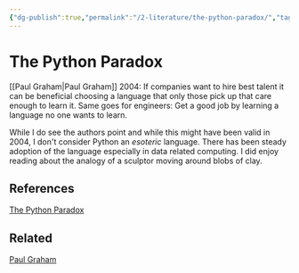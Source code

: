 ```yaml
---
{"dg-publish":true,"permalink":"/2-literature/the-python-paradox/","tags":["#source/blog"],"created":"2023-08-12T06:16:33.979-05:00","updated":"2023-09-08T06:05:09.774-05:00"}
---
```


# The Python Paradox
[[Paul Graham\|Paul Graham]] 2004:
If companies want to hire best talent it can be beneficial choosing a language that only those pick up that care enough to learn it. Same goes for engineers: Get a good job by learning a language no one wants to learn.

While I do see the authors point and while this might have been valid in 2004, I don't consider Python an *esoteric* language. There has been steady adoption of the language especially in data related computing.
I did enjoy reading about the analogy of a sculptor moving around blobs of clay.
## References
[The Python Paradox](http://www.paulgraham.com/pypar.html)
## Related
[Paul Graham](https://en.wikipedia.org/wiki/Paul_Graham_(programmer))